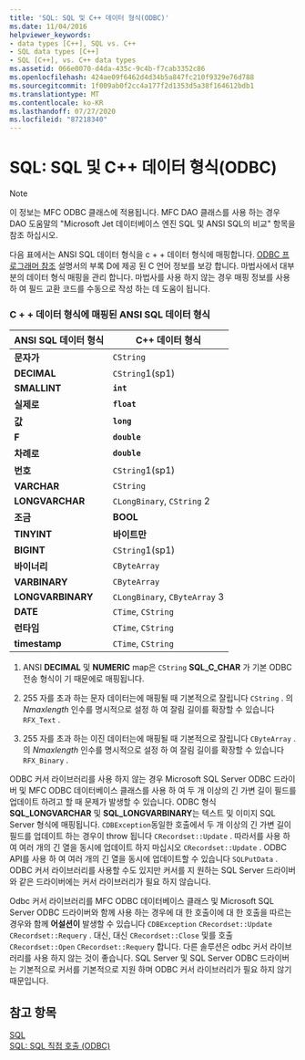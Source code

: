 ```yaml
---
title: 'SQL: SQL 및 C++ 데이터 형식(ODBC)'
ms.date: 11/04/2016
helpviewer_keywords:
- data types [C++], SQL vs. C++
- SQL data types [C++]
- SQL [C++], vs. C++ data types
ms.assetid: 066e0070-d4da-435c-9c4b-f7cab3352c86
ms.openlocfilehash: 424ae09f6462d4d34b5a847fc210f9329e76d788
ms.sourcegitcommit: 1f009ab0f2cc4a177f2d1353d5a38f164612bdb1
ms.translationtype: MT
ms.contentlocale: ko-KR
ms.lasthandoff: 07/27/2020
ms.locfileid: "87218340"
---
```

# <a name="sql-sql-and-c-data-types-odbc"></a>SQL: SQL 및 C++ 데이터 형식(ODBC)

> [!NOTE]
> 이 정보는 MFC ODBC 클래스에 적용됩니다. MFC DAO 클래스를 사용 하는 경우 DAO 도움말의 "Microsoft Jet 데이터베이스 엔진 SQL 및 ANSI SQL의 비교" 항목을 참조 하십시오.

다음 표에서는 ANSI SQL 데이터 형식을 c + + 데이터 형식에 매핑합니다. [ODBC 프로그래머 참조](/sql/odbc/reference/odbc-programmer-s-reference) 설명서의 부록 D에 제공 된 C 언어 정보를 보강 합니다. 마법사에서 대부분의 데이터 형식 매핑을 관리 합니다. 마법사를 사용 하지 않는 경우 매핑 정보를 사용 하 여 필드 교환 코드를 수동으로 작성 하는 데 도움이 됩니다.

### <a name="ansi-sql-data-types-mapped-to-c-data-types"></a>C + + 데이터 형식에 매핑된 ANSI SQL 데이터 형식

|ANSI SQL 데이터 형식|C++ 데이터 형식|
|------------------------|---------------------|
|**문자가**|`CString`|
|**DECIMAL**|`CString`1(sp1)|
|**SMALLINT**|**`int`**|
|**실제로**|**`float`**|
|**값**|**`long`**|
|**F**|**`double`**|
|**차례로**|**`double`**|
|**번호**|`CString`1(sp1)|
|**VARCHAR**|`CString`|
|**LONGVARCHAR**|`CLongBinary`, `CString` 2|
|**조금**|**BOOL**|
|**TINYINT**|**바이트만**|
|**BIGINT**|`CString`1(sp1)|
|**바이너리**|`CByteArray`|
|**VARBINARY**|`CByteArray`|
|**LONGVARBINARY**|`CLongBinary`, `CByteArray` 3|
|**DATE**|`CTime`, `CString`|
|**런타임**|`CTime`, `CString`|
|**timestamp**|`CTime`, `CString`|

1. ANSI **DECIMAL** 및 **NUMERIC** map은 `CString` **SQL_C_CHAR** 가 기본 ODBC 전송 형식이 기 때문에로 매핑됩니다.

2. 255 자를 초과 하는 문자 데이터는에 매핑될 때 기본적으로 잘립니다 `CString` . 의 *Nmaxlength* 인수를 명시적으로 설정 하 여 잘림 길이를 확장할 수 있습니다 `RFX_Text` .

3. 255 자를 초과 하는 이진 데이터는에 매핑될 때 기본적으로 잘립니다 `CByteArray` . 의 *Nmaxlength* 인수를 명시적으로 설정 하 여 잘림 길이를 확장할 수 있습니다 `RFX_Binary` .

ODBC 커서 라이브러리를 사용 하지 않는 경우 Microsoft SQL Server ODBC 드라이버 및 MFC ODBC 데이터베이스 클래스를 사용 하 여 두 개 이상의 긴 가변 길이 필드를 업데이트 하려고 할 때 문제가 발생할 수 있습니다. ODBC 형식 **SQL_LONGVARCHAR** 및 **SQL_LONGVARBINARY**는 텍스트 및 이미지 SQL Server 형식에 매핑됩니다. `CDBException`동일한 호출에서 두 개 이상의 긴 가변 길이 필드를 업데이트 하는 경우이 throw 됩니다 `CRecordset::Update` . 따라서를 사용 하 여 여러 개의 긴 열을 동시에 업데이트 하지 마십시오 `CRecordset::Update` . ODBC API를 사용 하 여 여러 개의 긴 열을 동시에 업데이트할 수 있습니다 `SQLPutData` . ODBC 커서 라이브러리를 사용할 수도 있지만 커서를 지 원하는 SQL Server 드라이버와 같은 드라이버에는 커서 라이브러리가 필요 하지 않습니다.

Odbc 커서 라이브러리를 MFC ODBC 데이터베이스 클래스 및 Microsoft SQL Server ODBC 드라이버와 함께 사용 하는 경우에 대 한 호출이에 대 한 호출을 따르는 경우와 함께 **어설션이** 발생할 수 있습니다 `CDBException` `CRecordset::Update` `CRecordset::Requery` . 대신, 대신 `CRecordset::Close` 및를 호출 `CRecordset::Open` `CRecordset::Requery` 합니다. 다른 솔루션은 odbc 커서 라이브러리를 사용 하지 않는 것이 좋습니다. SQL Server 및 SQL Server ODBC 드라이버는 기본적으로 커서를 기본적으로 지원 하며 ODBC 커서 라이브러리가 필요 하지 않기 때문입니다.

## <a name="see-also"></a>참고 항목

[SQL](../../data/odbc/sql.md)<br/>
[SQL: SQL 직접 호출 (ODBC)](../../data/odbc/sql-making-direct-sql-calls-odbc.md)

